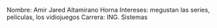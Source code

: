 Nombre: Amir Jared Altamirano Horna
Intereses: megustan las series, peliculas, los vidiojuegos
Carrera: ING. Sistemas
